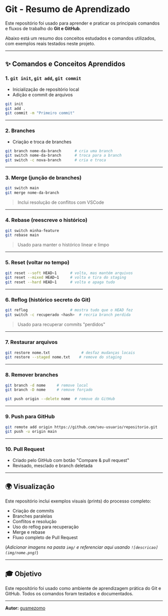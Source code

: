 # Git - Resumo de Aprendizado

Este repositório foi usado para aprender e praticar os principais comandos e fluxos de trabalho do **Git e GitHub**.

Abaixo está um resumo dos conceitos estudados e comandos utilizados, com exemplos reais testados neste projeto.

---

## ✨ Comandos e Conceitos Aprendidos

### 1. `git init`, `git add`, `git commit`
- Inicialização de repositório local
- Adição e commit de arquivos

```bash
git init
git add .
git commit -m "Primeiro commit"
```

---

### 2. Branches
- Criação e troca de branches

```bash
git branch nome-da-branch      # cria uma branch
git switch nome-da-branch      # troca para a branch
git switch -c nova-branch      # cria e troca
```

---

### 3. Merge (junção de branches)
```bash
git switch main
git merge nome-da-branch
```
> Inclui resolução de conflitos com VSCode

---

### 4. Rebase (reescreve o histórico)
```bash
git switch minha-feature
git rebase main
```
> Usado para manter o histórico linear e limpo

---

### 5. Reset (voltar no tempo)
```bash
git reset --soft HEAD~1      # volta, mas mantém arquivos
git reset --mixed HEAD~1     # volta e tira do staging
git reset --hard HEAD~1      # volta e apaga tudo
```

---

### 6. Reflog (histórico secreto do Git)
```bash
git reflog                   # mostra tudo que o HEAD fez
git switch -c recuperado <hash>  # recria branch perdida
```
> Usado para recuperar commits "perdidos"

---

### 7. Restaurar arquivos
```bash
git restore nome.txt              # desfaz mudanças locais
git restore --staged nome.txt    # remove do staging
```

---

### 8. Remover branches
```bash
git branch -d nome     # remove local
git branch -D nome     # remove forçado

git push origin --delete nome  # remove do GitHub
```

---

### 9. Push para GitHub
```bash
git remote add origin https://github.com/seu-usuario/repositorio.git
git push -u origin main
```

---

### 10. Pull Request
- Criado pelo GitHub com botão "Compare & pull request"
- Revisado, mesclado e branch deletada

---

## 🌍 Visualização
Este repositório inclui exemplos visuais (prints) do processo completo:
- Criação de commits
- Branches paralelas
- Conflitos e resolução
- Uso do reflog para recuperação
- Merge e rebase
- Fluxo completo de Pull Request

(*Adicionar imagens na pasta `img/` e referenciar aqui usando `![descricao](img/nome.png)`*)

---

## 🎓 Objetivo
Este repositório foi usado como ambiente de aprendizagem prática do Git e GitHub.
Todos os comandos foram testados e documentados.

---

**Autor:** [gusmezomo](https://github.com/gusmezomo)

